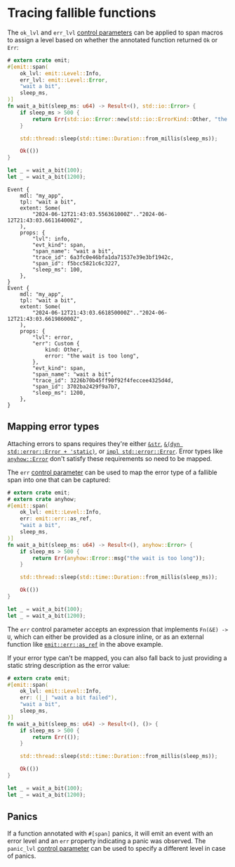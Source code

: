 # Tracing fallible functions

The `ok_lvl` and `err_lvl` [control parameters](../../reference/control-parameters.md) can be applied to span macros to assign a level based on whether the annotated function returned `Ok` or `Err`:

```rust
# extern crate emit;
#[emit::span(
    ok_lvl: emit::Level::Info,
    err_lvl: emit::Level::Error,
    "wait a bit",
    sleep_ms,
)]
fn wait_a_bit(sleep_ms: u64) -> Result<(), std::io::Error> {
    if sleep_ms > 500 {
        return Err(std::io::Error::new(std::io::ErrorKind::Other, "the wait is too long"));
    }

    std::thread::sleep(std::time::Duration::from_millis(sleep_ms));

    Ok(())
}

let _ = wait_a_bit(100);
let _ = wait_a_bit(1200);
```

```text
Event {
    mdl: "my_app",
    tpl: "wait a bit",
    extent: Some(
        "2024-06-12T21:43:03.556361000Z".."2024-06-12T21:43:03.661164000Z",
    ),
    props: {
        "lvl": info,
        "evt_kind": span,
        "span_name": "wait a bit",
        "trace_id": 6a3fc0e46bfa1da71537e39e3bf1942c,
        "span_id": f5bcc5821c6c3227,
        "sleep_ms": 100,
    },
}
Event {
    mdl: "my_app",
    tpl: "wait a bit",
    extent: Some(
        "2024-06-12T21:43:03.661850000Z".."2024-06-12T21:43:03.661986000Z",
    ),
    props: {
        "lvl": error,
        "err": Custom {
            kind: Other,
            error: "the wait is too long",
        },
        "evt_kind": span,
        "span_name": "wait a bit",
        "trace_id": 3226b70b45ff90f92f4feccee4325d4d,
        "span_id": 3702ba2429f9a7b7,
        "sleep_ms": 1200,
    },
}
```

## Mapping error types

Attaching errors to spans requires they're either [`&str`](https://doc.rust-lang.org/std/primitive.str.html), [`&(dyn std::error::Error + 'static)`](https://doc.rust-lang.org/std/error/trait.Error.html#impl-dyn+Error), or [`impl std::error::Error`](https://doc.rust-lang.org/std/error/trait.Error.html). Error types like [`anyhow::Error`](https://docs.rs/anyhow/latest/anyhow/) don't satisfy these requirements so need to be mapped.

The `err` [control parameter](../../reference/control-parameters.md) can be used to map the error type of a fallible span into one that can be captured:

```rust
# extern crate emit;
# extern crate anyhow;
#[emit::span(
    ok_lvl: emit::Level::Info,
    err: emit::err::as_ref,
    "wait a bit",
    sleep_ms,
)]
fn wait_a_bit(sleep_ms: u64) -> Result<(), anyhow::Error> {
    if sleep_ms > 500 {
        return Err(anyhow::Error::msg("the wait is too long"));
    }

    std::thread::sleep(std::time::Duration::from_millis(sleep_ms));

    Ok(())
}

let _ = wait_a_bit(100);
let _ = wait_a_bit(1200);
```

The `err` control parameter accepts an expression that implements `Fn(&E) -> U`, which can either be provided as a closure inline, or as an external function like [`emit::err::as_ref`](https://docs.rs/emit/1.4.0/emit/err/fn.as_ref.html) in the above example.

If your error type can't be mapped, you can also fall back to just providing a static string description as the error value:

```rust
# extern crate emit;
#[emit::span(
    ok_lvl: emit::Level::Info,
    err: (|_| "wait a bit failed"),
    "wait a bit",
    sleep_ms,
)]
fn wait_a_bit(sleep_ms: u64) -> Result<(), ()> {
    if sleep_ms > 500 {
        return Err(());
    }

    std::thread::sleep(std::time::Duration::from_millis(sleep_ms));

    Ok(())
}

let _ = wait_a_bit(100);
let _ = wait_a_bit(1200);
```

## Panics

If a function annotated with `#[span]` panics, it will emit an event with an error level and an `err` property indicating a panic was observed. The `panic_lvl` [control parameter](../../reference/control-parameters.md) can be used to specify a different level in case of panics.
